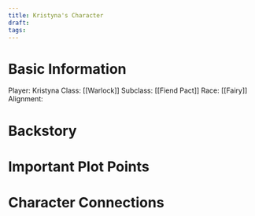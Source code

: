```yaml
---
title: Kristyna's Character
draft: 
tags:
---
```

# Basic Information
Player: Kristyna
Class: [[Warlock]]
Subclass: [[Fiend Pact]]
Race: [[Fairy]]
Alignment: 
# Backstory 


# Important Plot Points


# Character Connections 